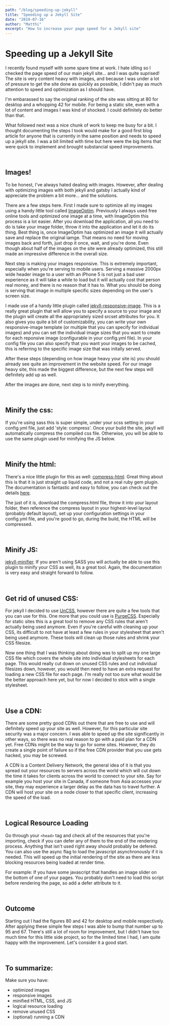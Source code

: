 ```yaml
---
path: "/blog/speeding-up-jekyll"
title: "Speeding up a Jekyll Site"
date: "2019-07-16"
author: "Matthi"
excerpt: "How to increase your page speed for a Jekyll site"
---
```


# Speeding up a Jekyll Site

I recently found myself with some spare time at work. I hate idling so I checked the page speed of our main jekyll site... and I was quite suprised!
The site is very content heavy with images, and because I was under a lot of pressure to get the site done as quickly as possible, I didn't pay as much attention to speed and optimization as I should have. 

I'm embarassed to say the original ranking of the site was sitting at 80 for desktop and a whopping 42 for mobile. For being a static site, even with a lot of content and images I was kind of shocked. I could definitely do better than that.

What followed next was a nice chunk of work to keep me busy for a bit. I thought documenting the steps I took would make for a good first blog article for anyone that is currently in the same position and needs to speed up a jekyll site. I was a bit limited with time but here were the big items that were quick to implement and brought substancial speed improvements.

<br>

## Images!
To be honest, I've always hated dealing with images. However, after dealing with optimizing images with both jekyll and gatsby I actually kind of appreciate the problem a bit more... and the solutions.

There are a few steps here. First I made sure to optimize all my images using a handy little tool called [ImageOptim](https://imageoptim.com/mac). Previously I always used free online tools and optimized one image at a time, with ImageOptim this process is a lot easier. After you download the application, all you need to do is take your image folder, throw it into the application and let it do its thing. Best thing is, once ImageOptim has optimized an image it will actually save and replace the original iamge. That means no need for moving images back and forth, just drop it once, wait, and you're done. Even though about half of the images on the site were already optimized, this still made an impressive difference in the overall size.

Next step is making your images responsive. This is extremely important, especially when you're serving to mobile users. Serving a massive 2000px wide header image to a user with an iPhone 5 is not just a bad user experience as it will take a while to load but it will actually cost that person real money, and there is no reason that it has to. What you should be doing is serving that image in multiple specific sizes depending on the user's screen size.

I made use of a handy little plugin called [jekyll-responsive-image](https://github.com/wildlyinaccurate/jekyll-responsive-image). This is a really great plugin that will allow you to specify a source to your image and the plugin will create all the appropriately sized srcset attributes for you. It also gives you quite a bit of customizability, you can write your own responsive-image template (or multiple that you can specify for individual images) and you can set the individual image sizes that you want to create for each reponsive image (configurable in your config.yml file).
In your config file you can also specify that you want your images to be cached, this is referring to the specific image size that was initally served.

After these steps (depending on how image heavy your site is) you should already see quite an improvement in the website speed. For our image heavy site, this made the biggest difference, but the next few steps will definitely add up as well.

After the images are done, next step is to minify everything. 

<br>

## Minify the css:
If you're using sass this is super simple, under your scss setting in your config.yml file, just add 'style: compress'. Once your build the site, jekyll will automatically compress the compiled css file. Otherwise, you will be able to use the same plugin used for minifying the JS below.

<br>

## Minify the html:
There's a nice little plugin for this as well: [compress-html](https://jch.penibelst.de/). Great thing about this is that it is just straight up liquid code, and not a real ruby gem plugin. The documentation is fantastic and easy to follow, you can check out the details [here](https://jch.penibelst.de/).

The just of it is, download the compress.html file, throw it into your layout folder, then reference the compress layout in your highest-level layout (probably default layout), set up your configuration settings in your config.yml file, and you're good to go, during the build, the HTML will be compressed.

<br>

## Minify JS:
[jekyll-minifier](https://github.com/digitalsparky/jekyll-minifier). If you aren't using SASS you will actually be able to use this plugin to minify your CSS as well, its a great tool. Again, the documentation is very easy and straight forward to follow.

<br>

## Get rid of unused CSS:
For jekyll I decided to use [UnCSS](https://github.com/uncss/uncss), however there are quite a few tools that you can use for this. One more that you could use is [PurgeCSS](https://www.purgecss.com/). Especially for static sites this is a great tool to remove any CSS rules that aren't actually being used anymore. Even if you're careful with cleaning up your CSS, its difficult to not have at least a few rules in your stylesheet that aren't being used anymore. These tools will clean up those rules and shrink your CSS filesize.

Now one thing that I was thinking about doing was to split up my one large CSS file which covers the whole site into individual stylesheets for each page. This would really cut down on unused CSS rules and cut individual filesizes down, however, you would then need to have an extra request for loading a new CSS file for each page. I'm really not too sure what would be the better approach here yet, but for now I decided to stick with a single stylesheet.

<br>

## Use a CDN:
There are some pretty good CDNs out there that are free to use and will definitely speed up your site as well. However, for this particular site security was a major concern. I was able to speed up the site significantly in other ways, so there was no real reason to go with a paid plan for a CDN yet. Free CDNs might be the way to go for some sites. However, they do create a single point of failure so if the free CDN provider that you use gets hacked, you may be screwed.

A CDN is a Content Delivery Network, the general idea of it is that you spread out your resources to servers across the world which will cut down the time it takes for clients across the world to connect to your site. Say for example you host your site in Canada, if someone from Asia accesses your site, they may experience a larger delay as the data has to travel further. A CDN will host your site on a node closer to that specific client, increasing the speed of the load.

<br>

## Logical Resource Loading

Go through your `<head>`&nbsp;tag and check all of the resources that you're importing, check if you can defer any of them to the end of the rendering process. Anything that isn't used right away should probably be defered. You can also use the async flag to load the javascript asynchronously if it is needed. This will speed up the initial rendering of the site as there are less blocking resources being loaded at render time.

For example: If you have some javascript that handles an image slider on the bottom of one of your pages. You probably don't need to load this script before rendering the page, so add a defer attribute to it.

<br>

## Outcome

Starting out I had the figures 80 and 42 for desktop and mobile respectively. After applying these simple few steps I was able to bump that number up to 95 and 67. There's still a lot of room for improvement, but I didn't have too much time for this little side project, so for the limited time I had, I am quite happy with the improvement. Let's consider it a good start.

<br>

## To summarize:

Make sure you have:
- optimized images
- responsive images
- minified HTML, CSS, and JS
- logical resource loading
- remove unused CSS
- (optional) running a CDN